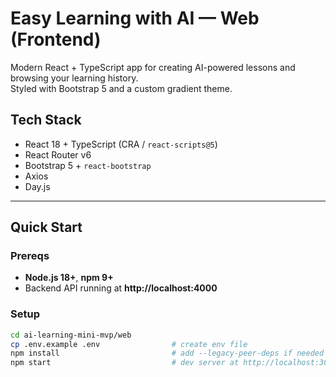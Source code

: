 # Easy Learning with AI — Web (Frontend)

Modern React + TypeScript app for creating AI-powered lessons and browsing your learning history.  
Styled with Bootstrap 5 and a custom gradient theme.

## Tech Stack
- React 18 + TypeScript (CRA / `react-scripts@5`)
- React Router v6
- Bootstrap 5 + `react-bootstrap`
- Axios
- Day.js

---

## Quick Start

### Prereqs
- **Node.js 18+**, **npm 9+**
- Backend API running at **http://localhost:4000**

### Setup
```bash
cd ai-learning-mini-mvp/web
cp .env.example .env                # create env file
npm install                         # add --legacy-peer-deps if needed
npm start                           # dev server at http://localhost:3000
